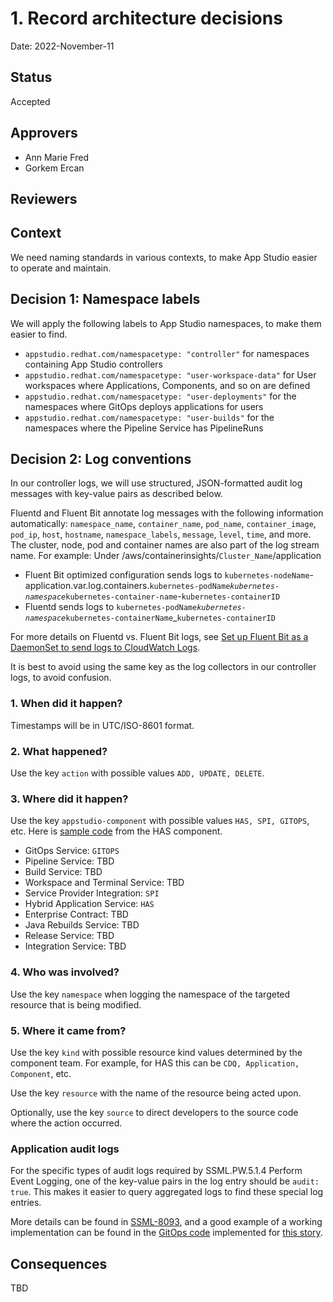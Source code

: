 # 1. Record architecture decisions

Date: 2022-November-11

## Status

Accepted

## Approvers

* Ann Marie Fred
* Gorkem Ercan

## Reviewers

## Context

We need naming standards in various contexts, to make App Studio easier to operate and maintain.

## Decision 1: Namespace labels

We will apply the following labels to App Studio namespaces, to make them easier to find.

- `appstudio.redhat.com/namespacetype: "controller"` for namespaces containing App Studio controllers
- `appstudio.redhat.com/namespacetype: "user-workspace-data"` for User workspaces where Applications, Components, and so on are defined
- `appstudio.redhat.com/namespacetype: "user-deployments"` for the namespaces where GitOps deploys applications for users
- `appstudio.redhat.com/namespacetype: "user-builds"` for the namespaces where the Pipeline Service has PipelineRuns

## Decision 2: Log conventions

In our controller logs, we will use structured, JSON-formatted audit log messages with key-value pairs as described below.

Fluentd and Fluent Bit annotate log messages with the following information automatically: `namespace_name`, `container_name`, `pod_name`, `container_image`, `pod_ip`, `host`, `hostname`, `namespace_labels`, `message`, `level`, `time`, and more. The cluster, node, pod and container names are also part of the log stream name.  For example:
  Under /aws/containerinsights/`Cluster_Name`/application
  - Fluent Bit optimized configuration sends logs to `kubernetes-nodeName`-application.var.log.containers.`kubernetes-podName`_`kubernetes-namespace`_`kubernetes-container-name`-`kubernetes-containerID`
  - Fluentd sends logs to `kubernetes-podName`_`kubernetes-namespace`_`kubernetes-containerName`_`kubernetes-containerID`

For more details on Fluentd vs. Fluent Bit logs, see [Set up Fluent Bit as a DaemonSet to send logs to CloudWatch Logs](https://docs.aws.amazon.com/AmazonCloudWatch/latest/monitoring/Container-Insights-setup-logs-FluentBit.html).

It is best to avoid using the same key as the log collectors in our controller logs, to avoid confusion.

### 1. When did it happen? 

Timestamps will be in UTC/ISO-8601 format.

### 2. What happened?

Use the key `action` with possible values `ADD, UPDATE, DELETE`.

### 3. Where did it happen?

Use the key `appstudio-component` with possible values `HAS, SPI, GITOPS`, etc. Here is [sample code](https://github.com/redhat-appstudio/application-service/blob/9f25d1f6832568598c718423b1e2f7d9161ad790/controllers/component_controller.go#L549) from the HAS component.

- GitOps Service: `GITOPS`
- Pipeline Service: TBD
- Build Service: TBD
- Workspace and Terminal Service: TBD
- Service Provider Integration: `SPI`
- Hybrid Application Service: `HAS`
- Enterprise Contract: TBD
- Java Rebuilds Service: TBD
- Release Service: TBD
- Integration Service: TBD

### 4. Who was involved?

Use the key `namespace` when logging the namespace of the targeted resource that is being modified.

### 5. Where it came from? 

Use the key `kind` with possible resource kind values determined by the component team.  For example, for HAS this can be `CDQ, Application, Component`, etc. 

Use the key `resource` with the name of the resource being acted upon.

Optionally, use the key `source` to direct developers to the source code where the action occurred. 

### Application audit logs

For the specific types of audit logs required by SSML.PW.5.1.4 Perform Event Logging, one of the key-value pairs in the log entry should be `audit: true`. This makes it easier to query aggregated logs to find these special log entries.

More details can be found in [SSML-8093](https://issues.redhat.com/browse/SSML-8093), and a good example of a working implementation can be found in the [GitOps code](https://github.com/redhat-appstudio/managed-gitops/blob/c962ae99ec50e273c8cdf90d8f3a07f7a8944dc5/backend-shared/util/log.go#L28) implemented for [this story](https://issues.redhat.com/browse/GITOPSRVCE-186).

## Consequences

TBD
